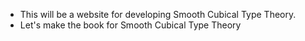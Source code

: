 - This will be a website for developing Smooth Cubical Type Theory.
- Let's make the book for Smooth Cubical Type Theory